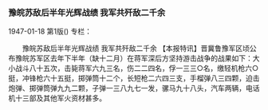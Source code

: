 ### 豫皖苏敌后半年光辉战绩  我军共歼敌二千余

1947-01-18
第1版()
专栏：

　　豫皖苏敌后半年光辉战绩
    我军共歼敌二千余
    【本报特讯】晋冀鲁豫军区顷公布豫皖苏军区去年下半年（缺十二月）在蒋军深后方坚持游击战争的战果如下：大小战斗八十五次，击毙蒋军六九三名，伤二二四名，俘一三三○名，缴轻机枪六○挺，冲锋枪六十五挺，掷弹筒十二个，长短枪二六四三支，手榴弹八三四颗，迫击炮弹、掷弹筒弹九九二颗，子弹一三八九七一发，骡马九十八头，汽车两辆，电话机十三部及其他军火资材甚多。
